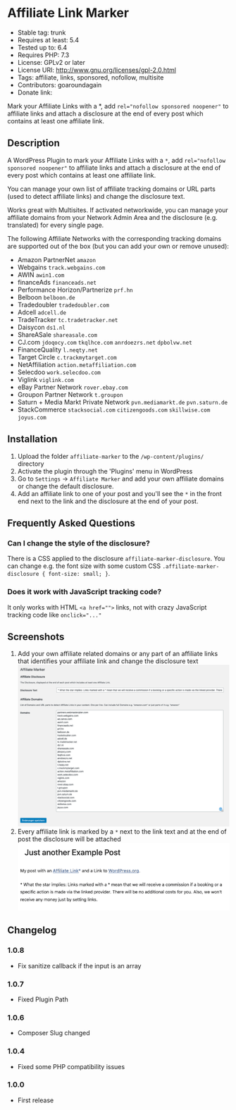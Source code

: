 # Affiliate Link Marker

- Stable tag: trunk
- Requires at least: 5.4
- Tested up to: 6.4
- Requires PHP: 7.3
- License: GPLv2 or later
- License URI: http://www.gnu.org/licenses/gpl-2.0.html
- Tags: affiliate, links, sponsored, nofollow, multisite
- Contributors: goaroundagain
- Donate link:

Mark your Affiliate Links with a *, add `rel="nofollow sponsored noopener"` to affiliate links and attach a disclosure at the end of every post which contains at least one affiliate link.

## Description

A WordPress Plugin to mark your Affiliate Links with a `*`, add `rel="nofollow sponsored noopener"` to affiliate links and attach a disclosure at the end of every post which contains at least one affiliate link.

You can manage your own list of affiliate tracking domains or URL parts (used to detect affiliate links) and change the disclosure text.

Works great with Multisites. If activated networkwide, you can manage your affiliate domains from your Network Admin Area and the disclosure (e.g. translated) for every single page.

The following Affiliate Networks with the corresponding tracking domains are supported out of the box (but you can add your own or remove unused):

- Amazon PartnerNet `amazon`
- Webgains `track.webgains.com`
- AWIN `awin1.com`
- financeAds `financeads.net`
- Performance Horizon/Partnerize `prf.hn`
- Belboon `belboon.de`
- Tradedoubler `tradedoubler.com`
- Adcell `adcell.de`
- TradeTracker `tc.tradetracker.net`
- Daisycon `ds1.nl`
- ShareASale `shareasale.com`
- CJ.com `jdoqocy.com` `tkqlhce.com` `anrdoezrs.net` `dpbolvw.net`
- FinanceQuality `l.neqty.net`
- Target Circle `c.trackmytarget.com`
- NetAffiliation `action.metaffiliation.com`
- Selecdoo `work.selecdoo.com`
- Viglink `viglink.com`
- eBay Partner Network `rover.ebay.com`
- Groupon Partner Network `t.groupon`
- Saturn + Media Markt Private Network `pvn.mediamarkt.de` `pvn.saturn.de`
- StackCommerce `stacksocial.com` `citizengoods.com` `skillwise.com` `joyus.com`

## Installation

1. Upload the folder `affiliate-marker` to the `/wp-content/plugins/` directory
1. Activate the plugin through the 'Plugins' menu in WordPress
1. Go to `Settings` → `Affiliate Marker` and add your own affiliate domains or change the default disclosure.
1. Add an affiliate link to one of your post and you'll see the `*` in the front end next to the link and the disclosure at the end of your post.

## Frequently Asked Questions

###  Can I change the style of the disclosure?

There is a CSS applied to the disclosure `affiliate-marker-disclosure`. You can change e.g. the font size with some custom CSS `.affiliate-marker-disclosure { font-size: small; }`.

### Does it work with JavaScript tracking code?

It only works with HTML `<a href="">` links, not with crazy JavaScript tracking code like `onclick="..."`

## Screenshots

1. Add your own affiliate related domains or any part of an affiliate links that identifies your affiliate link and change the disclosure text<br>![Affiliate Link Marker Settings Page](https://raw.githubusercontent.com/goaround/affiliate-link-marker/master/.wordpress-org/screenshot-1.png)
1. Every affiliate link is marked by a `*` next to the link text and at the end of post the disclosure will be attached<br>![Affiliate Link and Disclosure](https://raw.githubusercontent.com/goaround/affiliate-link-marker/master/.wordpress-org/screenshot-2.png)

## Changelog

### 1.0.8

- Fix sanitize callback if the input is an array

### 1.0.7

- Fixed Plugin Path

### 1.0.6

- Composer Slug changed

### 1.0.4

- Fixed some PHP compatibility issues

### 1.0.0

- First release
